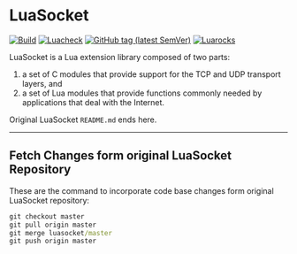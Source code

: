 # LuaSocket

[![Build](https://img.shields.io/github/workflow/status/lunarmodules/luasocket/Build?label=Build=Lua)](https://github.com/lunarmodules/luasocket/actions?workflow=Build)
[![Luacheck](https://img.shields.io/github/workflow/status/lunarmodules/luasocket/Luacheck?label=Luacheck&logo=Lua)](https://github.com/lunarmodules/luasocket/actions?workflow=Luacheck)
[![GitHub tag (latest SemVer)](https://img.shields.io/github/v/tag/lunarmodules/luasocket?label=Tag&logo=GitHub)](https://github.com/lunarmodules/luasocket/releases)
[![Luarocks](https://img.shields.io/luarocks/v/lunarmodules/luasocket?label=Luarocks&logo=Lua)](https://luarocks.org/modules/lunarmodules/luasocket)

LuaSocket is a Lua extension library composed of two parts:

1. a set of C modules that provide support for the TCP and UDP transport layers, and
2. a set of Lua modules that provide functions commonly needed by applications that deal with the Internet.

Original LuaSocket `README.md` ends here.

------

## Fetch Changes form original LuaSocket Repository

These are the command to incorporate code base changes form original LuaSocket repository:

```cmd
git checkout master
git pull origin master
git merge luasocket/master
git push origin master
```

